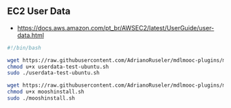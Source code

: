 ## EC2 User Data
- https://docs.aws.amazon.com/pt_br/AWSEC2/latest/UserGuide/user-data.html
```bash
#!/bin/bash

wget https://raw.githubusercontent.com/AdrianoRuseler/mdlmooc-plugins/master/scripts/test/userdata-test-ubuntu.sh
chmod u+x userdata-test-ubuntu.sh
sudo ./userdata-test-ubuntu.sh

wget https://raw.githubusercontent.com/AdrianoRuseler/mdlmooc-plugins/master/scripts/test/mooshinstall.sh
chmod u+x mooshinstall.sh
sudo ./mooshinstall.sh
```
